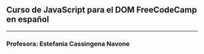 ## Curso de JavaScript para el DOM FreeCodeCamp en español
--- 

### Profesora: Estefania Cassingena Navone
